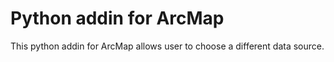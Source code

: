 # Python addin for ArcMap
This python addin for ArcMap allows user to choose a different data source.
